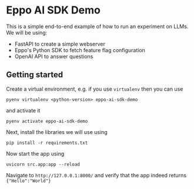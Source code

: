 # Eppo AI SDK Demo

This is a simple end-to-end example of how to run an experiment on LLMs. We will be using:

- FastAPI to create a simple webserver
- Eppo's Python SDK to fetch feature flag configuration
- OpenAI API to answer questions

## Getting started

Create a virtual environment, e.g. if you use `virtualenv` then you can use
```
pyenv virtualenv <python-version> eppo-ai-sdk-demo
```
and activate it
```
pyenv activate eppo-ai-sdk-demo
```

Next, install the libraries we will use using
```
pip install -r requirements.txt
```
Now start the app using
```
uvicorn src.app:app --reload
```

Navigate to `http://127.0.0.1:8000/` and verify that the app indeed returns `{"Hello":"World"}`
